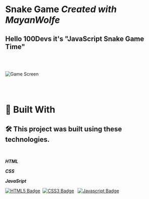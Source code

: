 # Snake Game _Created with MayanWolfe_

## Hello 100Devs it's "JavaScript Snake Game Time"

<br>
<br>

![Game Screen](/img/snake_browser.png)

<br>
<br>

# 🎨 Built With

## 🛠️ This project was built using these technologies.

<br>

**_HTML_**

**_CSS_**

**_JavaSript_**
<br>

[![HTML5 Badge](https://img.shields.io/badge/-HTML-E44D26?style=plastic&for-the-badge&labelColor=black&logo=html5&logoColor=E44D26)](#)&nbsp;
[![CSS3 Badge](https://img.shields.io/badge/-CSS-1572B6?&style=plastic&for-the-badge&labelColor=black&logo=css3&logoColor=1572B6)](#)&nbsp;&nbsp;
[![Javascript Badge](https://img.shields.io/badge/-Javascript-F0DB4F?style=plastic&for-the-badge&labelColor=black&logo=javascript&logoColor=F0DB4F)](#)&nbsp;&nbsp;
